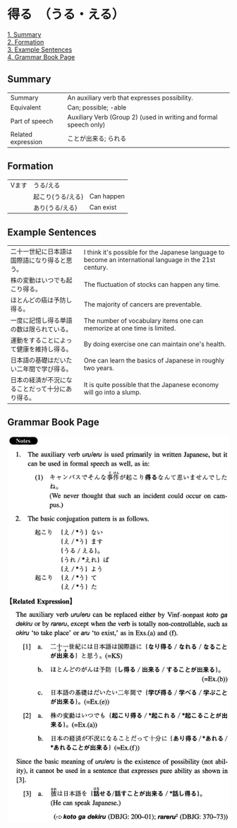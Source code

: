 # 得る　（うる・える）

[1. Summary](#summary)<br>
[2. Formation](#formation)<br>
[3. Example Sentences](#example-sentences)<br>
[4. Grammar Book Page](#grammar-book-page)<br>


## Summary

<table><tr>   <td>Summary</td>   <td>An auxiliary verb that expresses possibility.</td></tr><tr>   <td>Equivalent</td>   <td>Can; possible; -able</td></tr><tr>   <td>Part of speech</td>   <td>Auxiliary Verb (Group 2) (used in writing and formal speech only)</td></tr><tr>   <td>Related expression</td>   <td>ことが出来る; られる</td></tr></table>

## Formation

<table class="table"><tbody><tr class="tr head"><td class="td"><span class="bold">Vます</span></td><td class="td"><span class="concept">うる</span><span>/</span><span class="concept">える</span></td><td class="td"></td></tr><tr class="tr"><td class="td"></td><td class="td"><span>起こり{</span><span class="concept">うる</span><span>/</span><span class="concept">える</span><span>}</span></td><td class="td"><span>Can happen</span></td></tr><tr class="tr"><td class="td"></td><td class="td"><span>あり{</span><span class="concept">うる</span><span>/</span><span class="concept">える</span><span>}</span></td><td class="td"><span>Can exist</span></td></tr></tbody></table>

## Example Sentences

<table><tr>   <td>二十一世紀に日本語は国際語になり得ると思う。</td>   <td>I think it's possible for the Japanese language to become an international language in the 21st century.</td></tr><tr>   <td>株の変動はいつでも起こり得る。</td>   <td>The fluctuation of stocks can happen any time.</td></tr><tr>   <td>ほとんどの癌は予防し得る。</td>   <td>The majority of cancers are preventable.</td></tr><tr>   <td>一度に記憶し得る単語の数は限られている。</td>   <td>The number of vocabulary items one can memorize at one time is limited.</td></tr><tr>   <td>運動をすることによって健康を維持し得る。</td>   <td>By doing exercise one can maintain one's health.</td></tr><tr>   <td>日本語の基礎はだいたい二年間で学び得る。</td>   <td>One can learn the basics of Japanese in roughly two years.</td></tr><tr>   <td>日本の経済が不況になることだって十分にあり得る。</td>   <td>It is quite possible that the Japanese economy will go into a slump.</td></tr></table>

## Grammar Book Page

![](../img/Intermediate得る(うる／える).png)

